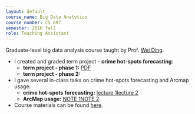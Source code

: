 ```yaml
---
layout: default
course_name: Big Data Analytics
course_number: CS 697
semester: 2016 fall 
role: Teaching Assistant
---
```

Graduate-level big data analysis course taught by Prof. [Wei Ding](https://www.cs.umb.edu/~ding). 
- I created and graded term project - **crime hot-spots forecasting**:
    - **term project - phase 1:**  <a href="{{ 'teaching/2016-fall-cs697/p1_requirements.pdf' | prepend: '/assets/pdf/' | relative_url }}" class="z-depth-0 badge global-theme-block button-block text-uppercase" role="button" target="_blank">PDF</a>
    - **term project - phase 2:**  
- I gave several in-class talks on crime hot-spots forecasting and Arcmap usage:
    - **crime hot-spots forecasting:** <a href="{{ 'teaching/2016-fall-cs697/p1_slides.pdf' | prepend: '/assets/pdf/' | relative_url }}" class="z-depth-0 badge global-theme-block button-block text-uppercase" role="button" target="_blank">lecture 1</a><a href="{{ 'teaching/2016-fall-cs697/p2_slides.pdf' | prepend: '/assets/pdf/' | relative_url }}" class="z-depth-0 badge global-theme-block button-block text-uppercase" role="button" target="_blank">lecture 2</a>
    - **ArcMap usage:** <a href="{{ 'teaching/2016-fall-cs697/arcmap_fishnet1.pdf' | prepend: '/assets/pdf/' | relative_url }}" class="z-depth-0 badge global-theme-block button-block text-uppercase" role="button" target="_blank">NOTE 1</a><a href="{{ 'teaching/2016-fall-cs697/arcmap_fishnet2.pdf' | prepend: '/assets/pdf/' | relative_url }}" class="z-depth-0 badge global-theme-block button-block text-uppercase" role="button" target="_blank">NOTE 2</a>
- Course materials can be found [here](https://www.cs.umb.edu/~ding/history/480_697_fall_2016/). 